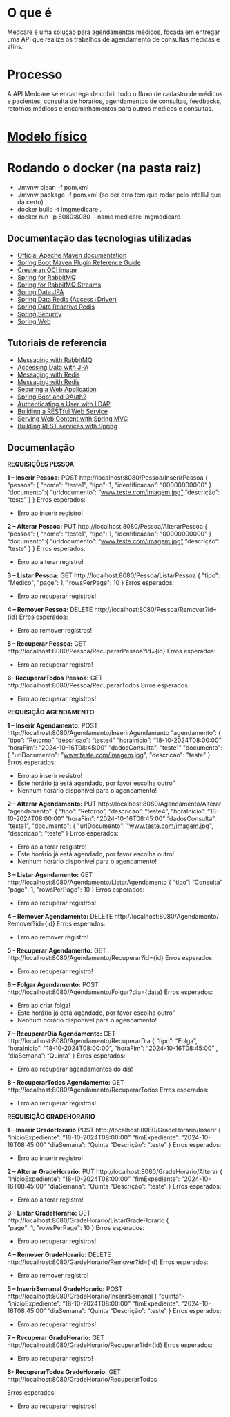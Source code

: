 # O que é
Medcare é uma solução para agendamentos médicos, focada em entregar uma API que
realize os trabalhos de agendamento  de consultas médicas e afins.

# Processo
A API Medcare se encarrega de cobrir todo o fluxo de cadastro de médicos e pacientes,
consulta de horários, agendamentos de consultas, feedbacks, retornos médicos e encaminhamentos para outros médicos e consultas.

# <u>[Modelo físico](https://dbdiagram.io/d/6665e2909713410b05224ef1)</u>

# Rodando o docker (na pasta raiz)
- ./mvnw clean -f pom.xml
- ./mvnw package -f pom.xml (se der erro tem que rodar pelo intelliJ que da certo)
- docker build -t imgmedicare .
- docker run -p 8080:8080 --name medicare imgmedicare

## Documentação das tecnologias utilizadas
* [Official Apache Maven documentation](https://maven.apache.org/guides/index.html)
* [Spring Boot Maven Plugin Reference Guide](https://docs.spring.io/spring-boot/docs/3.3.0/maven-plugin/reference/html/)
* [Create an OCI image](https://docs.spring.io/spring-boot/docs/3.3.0/maven-plugin/reference/html/#build-image)
* [Spring for RabbitMQ](https://docs.spring.io/spring-boot/docs/3.3.0/reference/htmlsingle/index.html#messaging.amqp)
* [Spring for RabbitMQ Streams](https://docs.spring.io/spring-amqp/reference/stream.html)
* [Spring Data JPA](https://docs.spring.io/spring-boot/docs/3.3.0/reference/htmlsingle/index.html#data.sql.jpa-and-spring-data)
* [Spring Data Redis (Access+Driver)](https://docs.spring.io/spring-boot/docs/3.3.0/reference/htmlsingle/index.html#data.nosql.redis)
* [Spring Data Reactive Redis](https://docs.spring.io/spring-boot/docs/3.3.0/reference/htmlsingle/index.html#data.nosql.redis)
* [Spring Security](https://docs.spring.io/spring-boot/docs/3.3.0/reference/htmlsingle/index.html#web.security)
* [Spring Web](https://docs.spring.io/spring-boot/docs/3.3.0/reference/htmlsingle/index.html#web)

## Tutoriais de referencia

* [Messaging with RabbitMQ](https://spring.io/guides/gs/messaging-rabbitmq/)
* [Accessing Data with JPA](https://spring.io/guides/gs/accessing-data-jpa/)
* [Messaging with Redis](https://spring.io/guides/gs/messaging-redis/)
* [Messaging with Redis](https://spring.io/guides/gs/messaging-redis/)
* [Securing a Web Application](https://spring.io/guides/gs/securing-web/)
* [Spring Boot and OAuth2](https://spring.io/guides/tutorials/spring-boot-oauth2/)
* [Authenticating a User with LDAP](https://spring.io/guides/gs/authenticating-ldap/)
* [Building a RESTful Web Service](https://spring.io/guides/gs/rest-service/)
* [Serving Web Content with Spring MVC](https://spring.io/guides/gs/serving-web-content/)
* [Building REST services with Spring](https://spring.io/guides/tutorials/rest/)

## Documentação

**REQUISIÇÕES PESSOA**

**1 – Inserir Pessoa:**
POST
http://localhost:8080/Pessoa/InserirPessoa
{
“pessoa”: {
“nome”: “teste1”,
“tipo": 1,
“identificacao”: “00000000000”
}
“documento”:{
“urldocumento”: “www.teste.com/imagem.jpg”
“descrição”: “teste”
	}
}
Erros esperados:
- Erro ao inserir registro!


**2 – Alterar Pessoa:**
PUT
http://localhost:8080/Pessoa/AlterarPessoa
 {
“pessoa”: {
“nome”: “teste1”,
“tipo": 1,
“identificacao”: “00000000000”
}
“documento”:{
“urldocumento”: “www.teste.com/imagem.jpg”
“descrição”: “teste”
	}
}
Erros esperados:
- Erro ao alterar registro!


**3 – Listar Pessoa:**
GET
http://localhost:8080/Pessoa/ListarPessoa
{
"tipo": "Medico",
"page": 1,
"rowsPerPage": 10
}
Erros esperados:
- Erro ao recuperar registros!


**4 – Remover Pessoa:**
DELETE
http://localhost:8080/Pessoa/Remover?id={id}
Erros esperados:
- Erro ao remover registros!


**5 – Recuperar Pessoa:**
GET
http://localhost:8080/Pessoa/RecuperarPessoa?id={id}
Erros esperados: 
- Erro ao recuperar registro!


**6- RecuperarTodos Pessoa:**
GET
http://localhost:8080/Pessoa/RecuperarTodos
 Erros esperados:
- Erro ao recuperar registros!


**REQUISIÇÃO AGENDAMENTO**

**1 – Inserir Agendamento:**
POST
http://localhost:8080/Agendamento/InserirAgendamento
“agendamento”: {
“tipo”: “Retorno”
“descricao”: “teste4”
“horaInicio”: “18-10-2024T08:00:00”
“horaFim”: “2024-10-16T08:45:00” 
“dadosConsulta”: “teste1”
"documento": {
        "urlDocumento": "www.teste.com/imagem.jpg",
        "descricao": "teste"
    }
Erros esperados:
- Erro ao inserir resistro!
- Este horário já está agendado, por favor escolha outro”
- Nenhum horário disponível para o agendamento!


**2 – Alterar Agendamento:**
PUT
http://localhost:8080/Agendamento/Alterar
“agendamento”: {
“tipo”: “Retorno”,
“descricao”: “teste4”,
“horaInicio”: “18-10-2024T08:00:00”
“horaFim”: “2024-10-16T08:45:00” 
 “dadosConsulta”: “teste1”,
"documento": {
        "urlDocumento": "www.teste.com/imagem.jpg",
        "descricao": "teste"
    }
Erros esperados:
- Erro ao alterar resgistro!
- Este horário já está agendado, por favor escolha outro!
- Nenhum horário disponível para o agendamento!


**3 – Listar Agendamento:**
GET
http://localhost:8080/Agendamento/ListarAgendamento
{
“tipo”: “Consulta”
"page": 1,
"rowsPerPage": 10
}
Erros esperados:
- Erro ao recuperar registros!

**4 – Remover Agendamento:**
DELETE
http://localhost:8080/Agendamento/ Remover?id={id}
Erros esperados:
- Erro ao remover registro!


**5 - Recuperar Agendamento:**
GET
http://localhost:8080/Agendamento/Recuperar?id={id}
Erros esperados: 
- Erro ao recuperar registro!


**6 – Folgar Agendamento:**
POST 
http://localhost:8080/Agendamento/Folgar?dia={data}
Erros esperados:	
- Erro ao criar folga!
- Este horário já está agendado, por favor escolha outro”
- Nenhum horário disponível para o agendamento!


**7 – RecuperarDia Agendamento:**
GET
http://localhost:8080/Agendamento/RecuperarDia
{
“tipo”: “Folga”,
“horaInicio”: “18-10-2024T08:00:00”,
“horaFim”: “2024-10-16T08:45:00” ,
“diaSemana”: “Quinta”
}
Erros esperados:
- Erro ao recuperar agendamentos do dia! 


**8 - RecuperarTodos Agendamento:**
GET
http://localhost:8080/Agendamento/RecuperarTodos
Erros esperados:
- Erro ao recuperar registros!


**REQUISIÇÃO GRADEHORARIO**

**1 – Inserir GradeHorario**
POST
http://localhost:8080/GradeHorario/Inserir
{
“inicioExpediente”: “18-10-2024T08:00:00”
“fimExpediente”: “2024-10-16T08:45:00”
“diaSemana”: “Quinta
 “Descrição”: “teste”
}
Erros esperados:
- Erro ao inserir registro!


**2 – Alterar GradeHorario:**
PUT
http://localhost:8080/GradeHorario/Alterar
{
“inicioExpediente”: “18-10-2024T08:00:00”
“fimExpediente”: “2024-10-16T08:45:00”
“diaSemana”: “Quinta
 “Descrição”: “teste”
}
Erros esperados:
- Erro ao alterar registro!


**3 – Listar GradeHorario:**
GET
http://localhost:8080/GradeHorario/ListarGradeHorario
{	
"page": 1,
"rowsPerPage": 10
}
Erros esperados:
- Erro ao recuperar registros!


**4 – Remover GradeHorario:**
DELETE
http://localhost:8080/GardeHorario/Remover?id={id}
Erros esperados:	
- Erro ao remover registro!


**5 – InserirSemanal GradeHorario:**
POST
http://localhost:8080/GradeHorario/InserirSemanal
{
“quinta”:{
	“inicioExpediente”: “18-10-2024T08:00:00”
“fimExpediente”: “2024-10-16T08:45:00”
“diaSemana”: “Quinta
 “Descrição”: “teste”
}
Erros esperados:
- Erro ao recuperar registros!


**7 – Recuperar GradeHorario:**
GET
http://localhost:8080/GradeHorario/Recuperar?id={id}
Erros esperados: 
- Erro ao recuperar registro!


**8- RecuperarTodos GradeHorario:**
GET
http://localhost:8080/GradeHorario/RecuperarTodos

Erros esperados:
- Erro ao recuperar registros!

